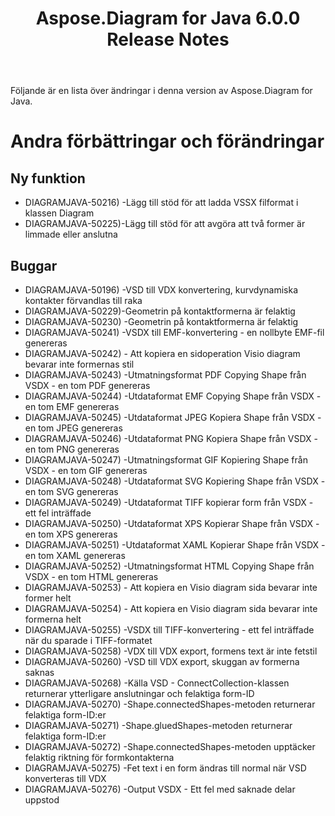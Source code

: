 ﻿---
title: Aspose.Diagram for Java 6.0.0 Release Notes
type: docs
weight: 120
url: /sv/java/aspose-diagram-for-java-6-0-0-release-notes/
---
Följande är en lista över ändringar i denna version av Aspose.Diagram for Java.
# **Andra förbättringar och förändringar**
## **Ny funktion**
- DIAGRAMJAVA-50216) -Lägg till stöd för att ladda VSSX filformat i klassen Diagram
- DIAGRAMJAVA-50225)-Lägg till stöd för att avgöra att två former är limmade eller anslutna
## **Buggar**
- DIAGRAMJAVA-50196) -VSD till VDX konvertering, kurvdynamiska kontakter förvandlas till raka
- DIAGRAMJAVA-50229)-Geometrin på kontaktformerna är felaktig
- DIAGRAMJAVA-50230) -Geometrin på kontaktformerna är felaktig
- DIAGRAMJAVA-50241) -VSDX till EMF-konvertering - en nollbyte EMF-fil genereras
- DIAGRAMJAVA-50242) - Att kopiera en sidoperation Visio diagram bevarar inte formernas stil
- DIAGRAMJAVA-50243) -Utmatningsformat PDF Copying Shape från VSDX - en tom PDF genereras
- DIAGRAMJAVA-50244) -Utdataformat EMF Copying Shape från VSDX - en tom EMF genereras
- DIAGRAMJAVA-50245) -Utdataformat JPEG Kopiera Shape från VSDX - en tom JPEG genereras
- DIAGRAMJAVA-50246) -Utdataformat PNG Kopiera Shape från VSDX - en tom PNG genereras
- DIAGRAMJAVA-50247) -Utmatningsformat GIF Kopiering Shape från VSDX - en tom GIF genereras
- DIAGRAMJAVA-50248) -Utdataformat SVG Kopiering Shape från VSDX - en tom SVG genereras
- DIAGRAMJAVA-50249) -Utdataformat TIFF kopierar form från VSDX - ett fel inträffade
- DIAGRAMJAVA-50250) -Utdataformat XPS Kopierar Shape från VSDX - en tom XPS genereras
- DIAGRAMJAVA-50251) -Utdataformat XAML Kopierar Shape från VSDX - en tom XAML genereras
- DIAGRAMJAVA-50252) -Utmatningsformat HTML Copying Shape från VSDX - en tom HTML genereras
- DIAGRAMJAVA-50253) - Att kopiera en Visio diagram sida bevarar inte former helt
- DIAGRAMJAVA-50254) - Att kopiera en Visio diagram sida bevarar inte formerna helt
- DIAGRAMJAVA-50255) -VSDX till TIFF-konvertering - ett fel inträffade när du sparade i TIFF-formatet
- DIAGRAMJAVA-50258) -VDX till VDX export, formens text är inte fetstil
- DIAGRAMJAVA-50260) -VSD till VDX export, skuggan av formerna saknas
- DIAGRAMJAVA-50268) -Källa VSD - ConnectCollection-klassen returnerar ytterligare anslutningar och felaktiga form-ID
- DIAGRAMJAVA-50270) -Shape.connectedShapes-metoden returnerar felaktiga form-ID:er
- DIAGRAMJAVA-50271) -Shape.gluedShapes-metoden returnerar felaktiga form-ID:er
- DIAGRAMJAVA-50272) -Shape.connectedShapes-metoden upptäcker felaktig riktning för formkontakterna
- DIAGRAMJAVA-50275) -Fet text i en form ändras till normal när VSD konverteras till VDX
- DIAGRAMJAVA-50276) -Output VSDX - Ett fel med saknade delar uppstod
